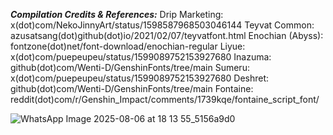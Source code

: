_**Compilation Credits & References:**_
Drip Marketing: x(dot)com/NekoJinnyArt/status/1598587968503046144
Teyvat Common: azusatsang(dot)github(dot)io/2021/02/07/teyvatfont.html
Enochian (Abyss): fontzone(dot)net/font-download/enochian-regular
Liyue: x(dot)com/puepeupeu/status/1599089752153927680
Inazuma: github(dot)com/Wenti-D/GenshinFonts/tree/main
Sumeru: x(dot)com/puepeupeu/status/1599089752153927680
Deshret: github(dot)com/Wenti-D/GenshinFonts/tree/main
Fontaine: reddit(dot)com/r/Genshin_Impact/comments/1739kqe/fontaine_script_font/

![WhatsApp Image 2025-08-06 at 18 13 55_5156a9d0](https://github.com/user-attachments/assets/edd0f13a-a0d7-4c9b-8aaf-96ba8ce47b3d)
